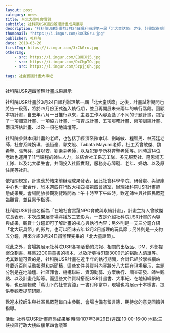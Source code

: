 ```yaml
---
layout: post
category: news
title: 台北大學社會實踐
subtitle: 社科院USR週四辦理計畫成果展示
description: "社科院USR計畫於3月24日順利辦理第一屆「北大童話節」之後，計畫試辦期間也將告一段落，將於四月份正式進入執行期，並且再開展未來兩年的執行階段..."
thumbnail: "https://i.imgur.com/3xCkGru.jpg"
publisher: 社科院
date: 2018-03-26
firstImg: https://i.imgur.com/3xCkGru.jpg
otherImg:
    - src: https://i.imgur.com/EQUDXj5.jpg
    - src: https://i.imgur.com/DxChpTO.jpg
    - src: https://i.imgur.com/5zpjjQh.jpg
    
tags: 社會實踐計畫大事紀
---
```


社科院USR週四辦理計畫成果展示

社科院USR計畫於3月24日順利辦理第一屆「北大童話節」之後，計畫試辦期間也將告一段落，將於四月份正式進入執行期，並且再開展未來兩年的執行階段。回顧本項計畫，自去年八月一日推行以來，主要工作內容涵蓋了不同的子題計畫，包括了一項調查計畫、一項協力計畫、一項育成計畫、五項服務計畫、兩項訓練計畫、兩項評估計畫、以及一項在地論壇等。

社科院參與本項計畫的老師，也包括了經濟系陳孝琪、劉曦敏、程智男、林茂廷老師，社會系陳婉琪、張恒豪、郭文般、Tabata Mayumi老師，社工系曾敏傑、魏希聖、張菁芬、游以安、劉素芬老師，以及犯罪學所林育聖老師等。同時這14位老師也運用了11門課程的師生人力，並結合社工系志工隊、多元服務社、隆恩埔志工隊、以及北大學生會，共同投入社區實踐，服務身心障礙、老年、婦幼、以及原住民等社群。

依相關規定，計畫應於結束前辦理成果發表，因此社會科學學院、研發處、與智庫中心也一起合作，於本週四在行政大樓四樓第四會議室，辦理社科院USR計畫靜態成果展。會場開放參觀瀏覽時間為上午十時至下午四時，歡迎師生與社區民眾蒞臨觀賞，並且惠予指導。

社科院USR計畫名稱為「在地社會實踐NPO育成與永續計畫」，計畫主持人曾敏傑院長表示，本次成果展會場將播放三支影片，一支是介紹社科院USR計畫的內容與成果，觀賞十分鐘即可了解計畫的核心與執行內容；另外則是一支三分鐘介紹「北大玩具節」的影片，也可以回味去年12月2日辦理的玩具節；另外則是一支約五分鐘，用來介紹3月24日甫辦理完畢的「北大童話節」。

除此之外，會場將展示社科院USR各項活動的海報、相關的出版品、DM、外部提案企劃書、募集2200冊童書的樣本、以及所募得61萬3000元的捐助人清單等。尤其難能可貴的是，社科院USR計畫在近半年的執行期間，合計已經於學校網站登載近百則活動報導和新聞稿，這些文件與資料內容將分八大類在現場展示，主題分別是在地論壇、社區拜會、機構聯結、資源勸募、方案執行、調查研發、師生觀點、以及計畫花絮等。而這些文件資料搭配USR計畫書、大事紀、在地組織網絡等，也已編輯成「鳶山下的社會實踐」一書付印當中，現場也將展示十本樣書，提供參觀者提前研閱。

歡迎本校師生與社區民眾蒞臨自由參觀，會場也備有留言簿，期待您的意見回饋與指導。

活動: 社科院USR計畫靜態成果展
時間:107年3月29日(週四)10:00-16:00
地點:三峽校區行政大樓四樓第四會議室